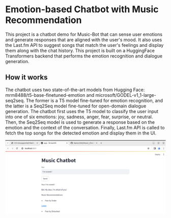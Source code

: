 # Emotion-based Chatbot with Music Recommendation

This project is a chatbot demo for Music-Bot that can sense user emotions and generate responses that are aligned with the user's mood. It also uses the Last.fm API to suggest songs that match the user's feelings and display them along with the chat history. This project is built on a HuggingFace Transformers backend that performs the emotion recognition and dialogue generation.

## How it works

The chatbot uses two state-of-the-art models from Hugging Face: mrm8488/t5-base-finetuned-emotion and microsoft/GODEL-v1_1-large-seq2seq. The former is a T5 model fine-tuned for emotion recognition, and the latter is a Seq2Seq model fine-tuned for open-domain dialogue generation. The chatbot first uses the T5 model to classify the user input into one of six emotions: joy, sadness, anger, fear, surprise, or neutral. Then, the Seq2Seq model is used to generate a response based on the emotion and the context of the conversation. Finally, Last.fm API is called to fetch the top songs for the detected emotion and display them in the UI.

![alt text](<Capture d’écran 2024-03-21 122332.png>)

